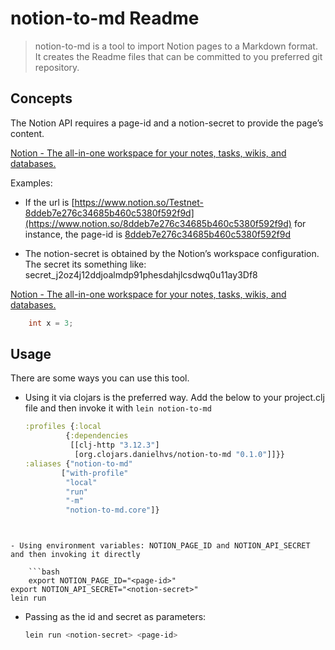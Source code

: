 
# notion-to-md Readme

> notion-to-md is a tool to import Notion pages to a Markdown format. It creates the Readme files that can be committed to you preferred git repository.


## Concepts

The Notion API requires a page-id and a notion-secret to provide the page’s content.

[Notion - The all-in-one workspace for your notes, tasks, wikis, and databases.](https://www.notion.so/)

Examples:

- If the url is [https://www.notion.so/Testnet-8ddeb7e276c34685b460c5380f592f9d](https://www.notion.so/8ddeb7e276c34685b460c5380f592f9d) for instance, the page-id is [8ddeb7e276c34685b460c5380f592f9d](https://www.notion.so/8ddeb7e276c34685b460c5380f592f9d)

- The notion-secret is obtained by the Notion’s workspace configuration. The secret its something like: secret_j2oz4j12ddjoalmdp91phesdahjlcsdwq0u11ay3Df8

[Notion - The all-in-one workspace for your notes, tasks, wikis, and databases.](https://www.notion.so/my-integrations)

```c
    int x = 3;
```


## **Usage**

There are some ways you can use this tool.

- Using it via clojars is the preferred way. Add the below to your project.clj file and then invoke it with `lein notion-to-md`

	```clojure
    :profiles {:local
             {:dependencies
              [[clj-http "3.12.3"]
               [org.clojars.danielhvs/notion-to-md "0.1.0"]]}}
  :aliases {"notion-to-md"     
            ["with-profile" 
             "local" 
             "run" 
             "-m" 
             "notion-to-md.core"]}
```


- Using environment variables: NOTION_PAGE_ID and NOTION_API_SECRET and then invoking it directly

	```bash
    export NOTION_PAGE_ID="<page-id>"
export NOTION_API_SECRET="<notion-secret>"
lein run
```


- Passing as the id and secret as parameters:

	```bash
    lein run <notion-secret> <page-id>
```


